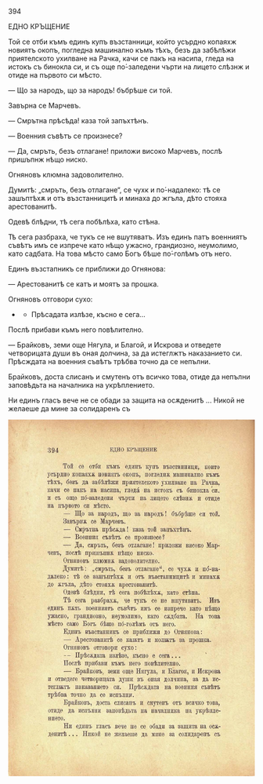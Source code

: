 ﻿394

ЕДНО КРЪЩЕНИЕ

Той се отби къмъ единъ купъ възстанници, който усърдно копаяхж новиятъ окопъ, погледна машинално къмъ тѣхъ, безъ да забѣлѣжи приятелското ухилване на Рачка, качи се пакъ на насипа, гледа на истокъ съ бинокла си, и съ още по́-заледени чърти на лицето слѣзнж и отиде на първото си мѣсто.

— Що за народъ, що за народъ! бъбрѣше си той.

Завърна се Марчевъ.

— Смрътна прѣсѣда! каза той запъхтѣнъ.

— Военния съвѣтъ се произнесе?

— Да, смръть, безъ отлагане! приложи високо Марчевъ, послѣ пришъпнж нѣщо ниско.

Огняновъ клюмна задоволително.

Думитѣ: „смръть, безъ отлагане“, се чухк и по́-надалеко: тѣ се зашъптѣхѫ и отъ възстанницитѣ и минаха до жгъла, дѣто стояха арестованитѣ.

Одевѣ блѣдни, тѣ сега побѣлѣха, като стѣна.

Тѣ сега разбраха, че тукъ се не вшутяватъ. Изъ единъ патъ военниятъ съвѣтъ имъ се изпрече като нѣщо ужасно, грандиозно, неумолимо, като садбата. На това мѣсто само Богъ бѣше по́-голѣмъ отъ него.

Единъ възстапникъ се приближи до Огнянова:

— Арестованитѣ се катъ и моятъ за прошка.

Огняновъ отговори сухо:

- - Прѣсадата излѣзе, късно е сега...

Послѣ прибави къмъ него повѣлително.

— Брайковъ, земи още Нягула, и Благой, и Искрова и отведете четворицата души въ оная долчина, за да истеглжтъ наказанието си. Прѣсждата на военния съвѣтъ трѣбва точно да се непълни.

Брайковъ, доста слисанъ и смутенъ отъ всичко това, отиде да непълни заповѣдьта на началника на укрѣплението.

Ни единъ гласъ вече не се обади за защита на осѫденитѣ ... Никой не желаеше да мине за солидаренъ съ

![original](../images/441.jpg)

